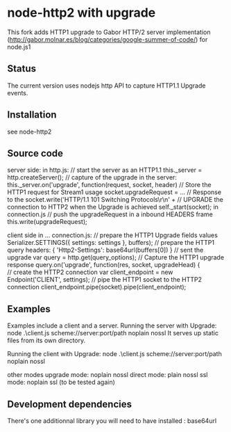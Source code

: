 node-http2 with upgrade
=======================

This fork adds HTTP1 upgrade to Gabor HTTP/2 server implementation (http://gabor.molnar.es/blog/categories/google-summer-of-code/) for node.js1

Status
------

The current version uses nodejs http API to capture HTTP1.1 Upgrade events. 

Installation
------------

see node-http2

Source code
-----------

server side:
    in http.js:
	// start the server as an HTTP1.1
	this._server = http.createServer();
	// capture of the upgrade in the server:
	this._server.on('upgrade', function(request, socket, header)
	// Store the HTTP1 request for Stream1 usage 
	socket.upgradeRequest =  ...
	// Response to the 
	socket.write('HTTP/1.1 101 Switching Protocols\r\n' +
	// UPGRADE the connection to HTTP2 when the Upgrade is achieved
	  self._start(socket);
   in connection.js
	// push the upgradeRequest in a inbound HEADERS frame 
	this.write(upgradeRequest);

client side in ... connection.js:
	// prepare the HTTP1 Upgrade fields values 
	Serializer.SETTINGS({ settings: settings }, buffers);
	// prepare the HTTP1 query
	headers: { 'Http2-Settings': base64url(buffers[0]) }
	// sent the upgrade
	var query = http.get(query_options);
	// Capture the HTTP1 upgrade response 
	query.on('upgrade', function(res, socket, upgradeHead) {	
	// create the HTTP2 connection
	var client_endpoint = new Endpoint('CLIENT', settings);
	// pipe the HTTP1 socket to the HTTP2 connection
	client_endpoint.pipe(socket).pipe(client_endpoint);

Examples
--------

Examples include a client and a server.
Running the server with Upgrade: 
	node .\client.js scheme://server:port/path noplain nossl
	It serves up static files from its own directory.

Running the client with Upgrade:
	node .\client.js scheme://server:port/path noplain nossl

other modes
	upgrade mode:	noplain	nossl
	direct mode:	plain 	nossl
	ssl mode:	noplain ssl (to be tested again)

Development dependencies
------------------------

There's one additionnal library you will need to have installed : base64url


